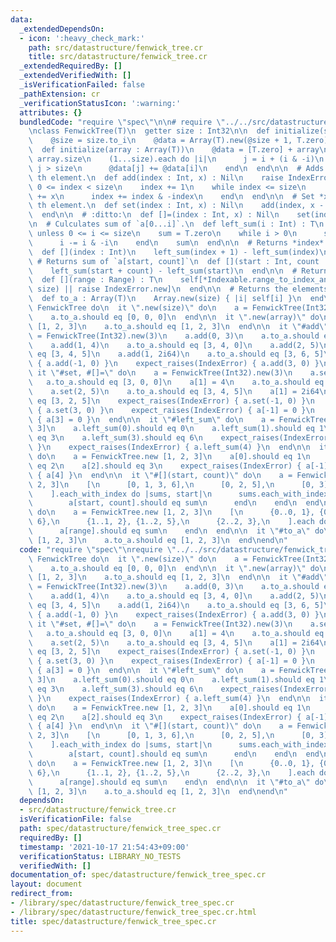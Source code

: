 ```yaml
---
data:
  _extendedDependsOn:
  - icon: ':heavy_check_mark:'
    path: src/datastructure/fenwick_tree.cr
    title: src/datastructure/fenwick_tree.cr
  _extendedRequiredBy: []
  _extendedVerifiedWith: []
  _isVerificationFailed: false
  _pathExtension: cr
  _verificationStatusIcon: ':warning:'
  attributes: {}
  bundledCode: "require \"spec\"\n\n# require \"../../src/datastructure/fenwick_tree\"\
    \nclass FenwickTree(T)\n  getter size : Int32\n\n  def initialize(size : Int)\n\
    \    @size = size.to_i\n    @data = Array(T).new(@size + 1, T.zero)\n  end\n\n\
    \  def initialize(array : Array(T))\n    @data = [T.zero] + array\n    @size =\
    \ array.size\n    (1...size).each do |i|\n      j = i + (i & -i)\n      next if\
    \ j > size\n      @data[j] += @data[i]\n    end\n  end\n\n  # Adds *x* to *index*\
    \ th element.\n  def add(index : Int, x) : Nil\n    raise IndexError.new unless\
    \ 0 <= index < size\n    index += 1\n    while index <= size\n      @data[index]\
    \ += x\n      index += index & -index\n    end\n  end\n\n  # Set *x* to *index*\
    \ th element.\n  def set(index : Int, x) : Nil\n    add(index, x - self[index])\n\
    \  end\n\n  # :ditto:\n  def []=(index : Int, x) : Nil\n    set(index, x)\n  end\n\
    \n  # Culculates sum of `a[0...i]`.\n  def left_sum(i : Int) : T\n    raise IndexError.new\
    \ unless 0 <= i <= size\n    sum = T.zero\n    while i > 0\n      sum += @data[i]\n\
    \      i -= i & -i\n    end\n    sum\n  end\n\n  # Returns *index* th element.\n\
    \  def [](index : Int)\n    left_sum(index + 1) - left_sum(index)\n  end\n\n \
    \ # Returns sum of `a[start, count]`\n  def [](start : Int, count : Int) : T\n\
    \    left_sum(start + count) - left_sum(start)\n  end\n\n  # Returns sum of `a[range]`\n\
    \  def [](range : Range) : T\n    self[*Indexable.range_to_index_and_count(range,\
    \ size) || raise IndexError.new]\n  end\n\n  # Returns the elements as an Array.\n\
    \  def to_a : Array(T)\n    Array.new(size) { |i| self[i] }\n  end\nend\n\ndescribe\
    \ FenwickTree do\n  it \".new(size)\" do\n    a = FenwickTree(Int32).new(3)\n\
    \    a.to_a.should eq [0, 0, 0]\n  end\n\n  it \".new(array)\" do\n    a = FenwickTree.new\
    \ [1, 2, 3]\n    a.to_a.should eq [1, 2, 3]\n  end\n\n  it \"#add\" do\n    a\
    \ = FenwickTree(Int32).new(3)\n    a.add(0, 3)\n    a.to_a.should eq [3, 0, 0]\n\
    \    a.add(1, 4)\n    a.to_a.should eq [3, 4, 0]\n    a.add(2, 5)\n    a.to_a.should\
    \ eq [3, 4, 5]\n    a.add(1, 2i64)\n    a.to_a.should eq [3, 6, 5]\n    expect_raises(IndexError)\
    \ { a.add(-1, 0) }\n    expect_raises(IndexError) { a.add(3, 0) }\n  end\n\n \
    \ it \"#set, #[]=\" do\n    a = FenwickTree(Int32).new(3)\n    a.set(0, 3)\n \
    \   a.to_a.should eq [3, 0, 0]\n    a[1] = 4\n    a.to_a.should eq [3, 4, 0]\n\
    \    a.set(2, 5)\n    a.to_a.should eq [3, 4, 5]\n    a[1] = 2i64\n    a.to_a.should\
    \ eq [3, 2, 5]\n    expect_raises(IndexError) { a.set(-1, 0) }\n    expect_raises(IndexError)\
    \ { a.set(3, 0) }\n    expect_raises(IndexError) { a[-1] = 0 }\n    expect_raises(IndexError)\
    \ { a[3] = 0 }\n  end\n\n  it \"#left_sum\" do\n    a = FenwickTree.new [1, 2,\
    \ 3]\n    a.left_sum(0).should eq 0\n    a.left_sum(1).should eq 1\n    a.left_sum(2).should\
    \ eq 3\n    a.left_sum(3).should eq 6\n    expect_raises(IndexError) { a.left_sum(-1)\
    \ }\n    expect_raises(IndexError) { a.left_sum(4) }\n  end\n\n  it \"#[](index)\"\
    \ do\n    a = FenwickTree.new [1, 2, 3]\n    a[0].should eq 1\n    a[1].should\
    \ eq 2\n    a[2].should eq 3\n    expect_raises(IndexError) { a[-1] }\n    expect_raises(IndexError)\
    \ { a[4] }\n  end\n\n  it \"#[](start, count)\" do\n    a = FenwickTree.new [1,\
    \ 2, 3]\n    [\n      [0, 1, 3, 6],\n      [0, 2, 5],\n      [0, 3],\n      [0],\n\
    \    ].each_with_index do |sums, start|\n      sums.each_with_index do |sum, count|\n\
    \        a[start, count].should eq sum\n      end\n    end\n  end\n\n  it \"#[](range)\"\
    \ do\n    a = FenwickTree.new [1, 2, 3]\n    [\n      {0..0, 1}, {0..1, 3}, {0..2,\
    \ 6},\n      {1..1, 2}, {1..2, 5},\n      {2..2, 3},\n    ].each do |range, sum|\n\
    \      a[range].should eq sum\n    end\n  end\n\n  it \"#to_a\" do\n    a = FenwickTree.new\
    \ [1, 2, 3]\n    a.to_a.should eq [1, 2, 3]\n  end\nend\n"
  code: "require \"spec\"\nrequire \"../../src/datastructure/fenwick_tree\"\n\ndescribe\
    \ FenwickTree do\n  it \".new(size)\" do\n    a = FenwickTree(Int32).new(3)\n\
    \    a.to_a.should eq [0, 0, 0]\n  end\n\n  it \".new(array)\" do\n    a = FenwickTree.new\
    \ [1, 2, 3]\n    a.to_a.should eq [1, 2, 3]\n  end\n\n  it \"#add\" do\n    a\
    \ = FenwickTree(Int32).new(3)\n    a.add(0, 3)\n    a.to_a.should eq [3, 0, 0]\n\
    \    a.add(1, 4)\n    a.to_a.should eq [3, 4, 0]\n    a.add(2, 5)\n    a.to_a.should\
    \ eq [3, 4, 5]\n    a.add(1, 2i64)\n    a.to_a.should eq [3, 6, 5]\n    expect_raises(IndexError)\
    \ { a.add(-1, 0) }\n    expect_raises(IndexError) { a.add(3, 0) }\n  end\n\n \
    \ it \"#set, #[]=\" do\n    a = FenwickTree(Int32).new(3)\n    a.set(0, 3)\n \
    \   a.to_a.should eq [3, 0, 0]\n    a[1] = 4\n    a.to_a.should eq [3, 4, 0]\n\
    \    a.set(2, 5)\n    a.to_a.should eq [3, 4, 5]\n    a[1] = 2i64\n    a.to_a.should\
    \ eq [3, 2, 5]\n    expect_raises(IndexError) { a.set(-1, 0) }\n    expect_raises(IndexError)\
    \ { a.set(3, 0) }\n    expect_raises(IndexError) { a[-1] = 0 }\n    expect_raises(IndexError)\
    \ { a[3] = 0 }\n  end\n\n  it \"#left_sum\" do\n    a = FenwickTree.new [1, 2,\
    \ 3]\n    a.left_sum(0).should eq 0\n    a.left_sum(1).should eq 1\n    a.left_sum(2).should\
    \ eq 3\n    a.left_sum(3).should eq 6\n    expect_raises(IndexError) { a.left_sum(-1)\
    \ }\n    expect_raises(IndexError) { a.left_sum(4) }\n  end\n\n  it \"#[](index)\"\
    \ do\n    a = FenwickTree.new [1, 2, 3]\n    a[0].should eq 1\n    a[1].should\
    \ eq 2\n    a[2].should eq 3\n    expect_raises(IndexError) { a[-1] }\n    expect_raises(IndexError)\
    \ { a[4] }\n  end\n\n  it \"#[](start, count)\" do\n    a = FenwickTree.new [1,\
    \ 2, 3]\n    [\n      [0, 1, 3, 6],\n      [0, 2, 5],\n      [0, 3],\n      [0],\n\
    \    ].each_with_index do |sums, start|\n      sums.each_with_index do |sum, count|\n\
    \        a[start, count].should eq sum\n      end\n    end\n  end\n\n  it \"#[](range)\"\
    \ do\n    a = FenwickTree.new [1, 2, 3]\n    [\n      {0..0, 1}, {0..1, 3}, {0..2,\
    \ 6},\n      {1..1, 2}, {1..2, 5},\n      {2..2, 3},\n    ].each do |range, sum|\n\
    \      a[range].should eq sum\n    end\n  end\n\n  it \"#to_a\" do\n    a = FenwickTree.new\
    \ [1, 2, 3]\n    a.to_a.should eq [1, 2, 3]\n  end\nend\n"
  dependsOn:
  - src/datastructure/fenwick_tree.cr
  isVerificationFile: false
  path: spec/datastructure/fenwick_tree_spec.cr
  requiredBy: []
  timestamp: '2021-10-17 21:54:43+09:00'
  verificationStatus: LIBRARY_NO_TESTS
  verifiedWith: []
documentation_of: spec/datastructure/fenwick_tree_spec.cr
layout: document
redirect_from:
- /library/spec/datastructure/fenwick_tree_spec.cr
- /library/spec/datastructure/fenwick_tree_spec.cr.html
title: spec/datastructure/fenwick_tree_spec.cr
---
```

